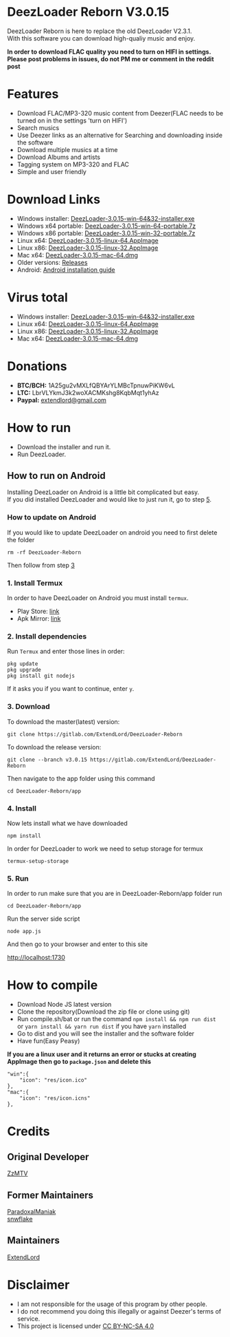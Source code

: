 # DeezLoader Reborn V3.0.15
DeezLoader Reborn is here to replace the old DeezLoader V2.3.1.<br/>
With this software you can download high-qualiy music and enjoy.

**In order to download FLAC quality you need to turn on HIFI in settings.**<br/>
**Please post problems in issues, do not PM me or comment in the reddit post**

# Features
- Download FLAC/MP3-320 music content from Deezer(FLAC needs to be turned on in the settings 'turn on HIFI')
- Search musics
- Use Deezer links as an alternative for Searching and downloading inside the software
- Download multiple musics at a time
- Download Albums and artists
- Tagging system on MP3-320 and FLAC
- Simple and user friendly

# Download Links
- Windows installer: [DeezLoader-3.0.15-win-64&32-installer.exe](https://mega.nz/#!0A8DDLgD!X7kbV5O-g91lLvpmJm8dvCA7RrprxcQ64sUlOEtn5L8)
- Windows x64 portable: [DeezLoader-3.0.15-win-64-portable.7z](https://mega.nz/#!pYlRTKwD!aHLERuYfoVOi2SZzWNxJYLZGqk2OAukU9R2QFlVMlsA)
- Windows x86 portable: [DeezLoader-3.0.15-win-32-portable.7z](https://mega.nz/#!ZJVCjKRR!MuWjPZlF7iauwJqvEfDX33UfhqN0mSCp4BUa4v1fpKQ)
- Linux x64: [DeezLoader-3.0.15-linux-64.AppImage](https://mega.nz/#!lB9XkIyT!tNc1PQoOtRJFgYMB8IkOKBgGAZ1sqRqNMd7lwyLtcsk)
- Linux x86: [DeezLoader-3.0.15-linux-32.AppImage](https://mega.nz/#!cIVURDTT!c5qZAJj-FeEXh38bVga9AiKGaq8GsVi-inRfVw5FWGA)
- Mac x64: [DeezLoader-3.0.15-mac-64.dmg](https://mega.nz/#!wVkCFDgI!HLik6GymkQv1palTOHM074hYcZdUHZMcxZsol3AS5LY)
- Older versions: [Releases](https://gitlab.com/ExtendLord/DeezLoader-Reborn/tags)
- Android: [Android installation guide](https://gitlab.com/ExtendLord/DeezLoader-Reborn#how-to-run-on-android)

# Virus total
- Windows installer: [DeezLoader-3.0.15-win-64&32-installer.exe](https://www.virustotal.com/#/file/ba8714d7055e66bf196b02bca9e761f47a964b352a7faf0fb4d9d968ee16bfd8/detection)
- Linux x64: [DeezLoader-3.0.15-linux-64.AppImage](https://www.virustotal.com/#/file/75af8a808286b13cbec507fa26f4383a350d44ef764859bb13c550ad72c6f244)
- Linux x86: [DeezLoader-3.0.15-linux-32.AppImage](https://www.virustotal.com/#/file/7941030d1de3f53d45c204c17035766cbaabae11744600679eb7311f13f02404)
- Mac x64: [DeezLoader-3.0.15-mac-64.dmg](https://www.virustotal.com/#/file/703b292f48438b2523b4a79893b809ddaf9936a8056d0f6a7ac63a4419e55730)

# Donations
- **BTC/BCH:** 1A25gu2vMXLfQBYArYLMBcTpnuwPiKW6vL
- **LTC:** LbrVLYkmJ3k2woXACMKshg8KqbMqt1yhAz
- **Paypal:** extendlord@gmail.com

# How to run
- Download the installer and run it.
- Run DeezLoader.

## How to run on Android

Installing DeezLoader on Android is a little bit complicated but easy.<br/>
If you did installed DeezLoader and would like to just run it, go to step [5](https://gitlab.com/ExtendLord/DeezLoader-Reborn#5-run).

### How to update on Android

If you would like to update DeezLoader on android you need to first delete the folder

```
rm -rf DeezLoader-Reborn
```

Then follow from step [3](https://gitlab.com/ExtendLord/DeezLoader-Reborn#3-download)

### 1. Install Termux
In order to have DeezLoader on Android you must install `termux`.
- Play Store: [link](https://play.google.com/store/apps/details?id=com.termux)
- Apk Mirror: [link](https://www.apkmirror.com/apk/fredrik-fornwall/termux)

### 2. Install dependencies
Run `Termux` and enter those lines in order:
```
pkg update
pkg upgrade
pkg install git nodejs
```
If it asks you if you want to continue, enter `y`.

### 3. Download

To download the master(latest) version:
```
git clone https://gitlab.com/ExtendLord/DeezLoader-Reborn
```
To download the release version:
```
git clone --branch v3.0.15 https://gitlab.com/ExtendLord/DeezLoader-Reborn
```
Then navigate to the app folder using this command
```
cd DeezLoader-Reborn/app
```

### 4. Install

Now lets install what we have downloaded
```
npm install
```
In order for DeezLoader to work we need to setup storage for termux
```
termux-setup-storage
```

### 5. Run

In order to run make sure that you are in DeezLoader-Reborn/app folder run
```
cd DeezLoader-Reborn/app
```

Run the server side script
```
node app.js
```

And then go to your browser and enter to this site

[http://localhost:1730](http://localhost:1730)

# How to compile
- Download Node JS latest version
- Clone the repository(Download the zip file or clone using git)
- Run compile.sh/bat or run the command `npm install && npm run dist` or `yarn install && yarn run dist` if you have `yarn` installed
- Go to dist and you will see the installer and the software folder
- Have fun(Easy Peasy)

**If you are a linux user and it returns an error or stucks at creating AppImage then go to `package.json` and delete this**

```
"win":{
	"icon": "res/icon.ico"
},
"mac":{
	"icon": "res/icon.icns"
},
```

# Credits
## Original Developer
[ZzMTV](https://boerse.to/members/zzmtv.3378614/)

## Former Maintainers
[ParadoxalManiak](https://github.com/ParadoxalManiak)<br/>
[snwflake](https://github.com/snwflake)

## Maintainers
[ExtendLord](https://github.com/ExtendLord)

# Disclaimer
- I am not responsible for the usage of this program by other people.
- I do not recommend you doing this illegally or against Deezer's terms of service.
- This project is licensed under [CC BY-NC-SA 4.0](https://creativecommons.org/licenses/by-nc-sa/4.0/)

